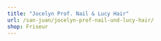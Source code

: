 ```yaml
---
title: "Jocelyn Prof. Nail & Lucy Hair"
url: /san-juan/jocelyn-prof-nail-und-lucy-hair/
shop: Friseur
---
```

